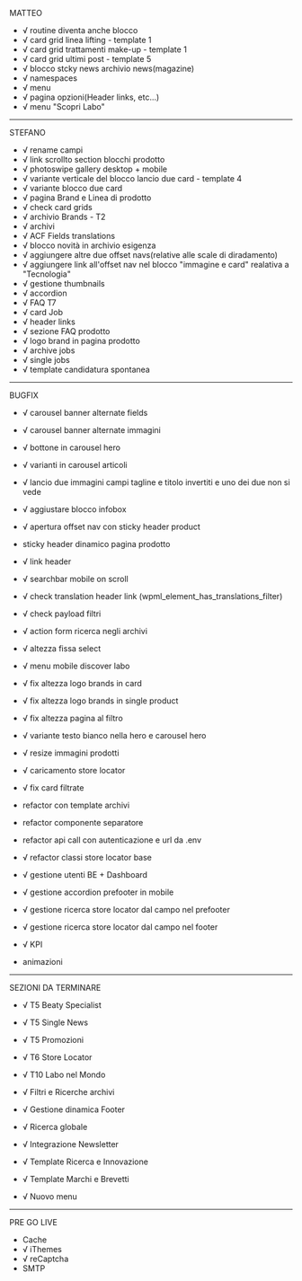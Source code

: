 MATTEO

- √ routine diventa anche blocco
- √ card grid linea lifting - template 1
- √ card grid trattamenti make-up - template 1
- √ card grid ultimi post - template 5
- √ blocco stcky news archivio news(magazine)
- √ namespaces
- √ menu
- √ pagina opzioni(Header links, etc...)
- √ menu "Scopri Labo"



----------



STEFANO

- √ rename campi
- √ link scrollto section blocchi prodotto
- √ photoswipe gallery desktop + mobile
- √ variante verticale del blocco lancio due card - template 4
- √ variante blocco due card
- √ pagina Brand e Linea di prodotto
- √ check card grids
- √ archivio Brands - T2
- √ archivi
- √ ACF Fields translations
- √ blocco novità in archivio esigenza
- √ aggiungere altre due offset navs(relative alle scale di diradamento)
- √ aggiungere link all'offset nav nel blocco "immagine e card" realativa a "Tecnologia"
- √ gestione thumbnails
- √ accordion
- √ FAQ T7
- √ card Job
- √ header links
- √ sezione FAQ prodotto
- √ logo brand in pagina prodotto
- √ archive jobs
- √ single jobs
- √ template candidatura spontanea



----------



BUGFIX

- √ carousel banner alternate fields
- √ carousel banner alternate immagini
- √ bottone in carousel hero
- √ varianti in carousel articoli
- √ lancio due immagini campi tagline e titolo invertiti e uno dei due non si vede
- √ aggiustare blocco infobox
- √ apertura offset nav con sticky header product

- sticky header dinamico pagina prodotto

- √ link header
- √ searchbar mobile on scroll
- √ check translation header link (wpml_element_has_translations_filter)
- √ check payload filtri
- √ action form ricerca negli archivi
- √ altezza fissa select
- √ menu mobile discover labo
- √ fix altezza logo brands in card
- √ fix altezza logo brands in single product
- √ fix altezza pagina al filtro
- √ variante testo bianco nella hero e carousel hero
- √ resize immagini prodotti

- √ caricamento store locator
- √ fix card filtrate

- refactor con template archivi
- refactor componente separatore
- refactor api call con autenticazione e url da .env
- √ refactor classi store locator base

- √ gestione utenti BE + Dashboard
- √ gestione accordion prefooter in mobile
- √ gestione ricerca store locator dal campo nel prefooter
- √ gestione ricerca store locator dal campo nel footer
- √ KPI

- animazioni



----------



SEZIONI DA TERMINARE

- √ T5 Beaty Specialist
- √ T5 Single News
- √ T5 Promozioni
- √ T6 Store Locator
- √ T10 Labo nel Mondo

- √ Filtri e Ricerche archivi
- √ Gestione dinamica Footer
- √ Ricerca globale
- √ Integrazione Newsletter
- √ Template Ricerca e Innovazione
- √ Template Marchi e Brevetti
- √ Nuovo menu



----------



PRE GO LIVE
- Cache
- √ iThemes
- √ reCaptcha
- SMTP
